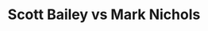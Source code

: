 ---
title: Scott Bailey vs Mark Nichols
player1:
  name: Bailey, Scott
  percent: 83
  wins: 1
  losses: 0
player2:
  name: Nichols, Mark
  percent: 81
  wins: 0
  losses: 1
games:
- player1:
    team: 'ON'
    position: Lead
    percent: 83
    win: 1
    loss: 0
  player2:
    team: NL
    position: Third
    percent: 81
    win: 0
    loss: 1
  event: Brier
  year: 2005
  draw: Round Robin(17)
  score: ON 7 - NL 5
- player1:
    team: EPP
    position: Third
    percent: 83
    win: 0
    loss: 1
  player2:
    team: STO
    position: Lead
    percent: 89
    win: 1
    loss: 0
  event: Trials (Men)
  year: 2013
  draw: Round Robin(6)
  score: STO 4 - EPP 3
---